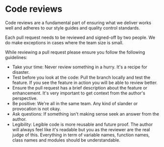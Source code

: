 # Code reviews

Code reviews are a fundamental part of ensuring what we deliver works well and adheres to our style guides and quality control standards.

Each pull request needs to be reviewed and signed-off by two people. We do make exceptions in cases where the team size is small.

While reviewing a pull request please ensure you follow the following guidelines:

* Take your time: Never review something in a hurry. It's a recipe for disaster.
* Test before you look at the code: Pull the branch locally and test the feature. If you see the feature in action you will be able to review better.
* Ensure the pull request has a brief description about the feature or enhancement. It's very important to get context from the author's perspective.
* Be positive: We're all in the same team. Any kind of slander or provocation is not okay.
* Ask questions: If something isn't making sense seek an answer from the author.
* Legibility: Legible code is more reusable and future proof. The author will always feel like it's readable but you as the reviewer are the real judge of this. Everything in term of variable names, function names, class names and modules should be understandable.

